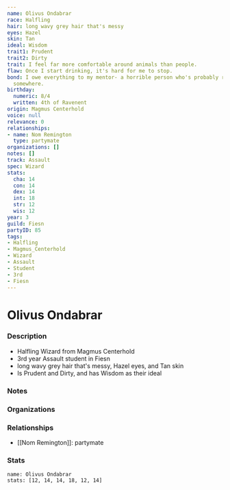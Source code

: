 ```yaml
---
name: Olivus Ondabrar
race: Halfling
hair: long wavy grey hair that's messy
eyes: Hazel
skin: Tan
ideal: Wisdom
trait1: Prudent
trait2: Dirty
trait: I feel far more comfortable around animals than people.
flaw: Once I start drinking, it's hard for me to stop.
bond: I owe everything to my mentor- a horrible person who's probably rotting in jail
  somewhere.
birthday:
  numeric: 8/4
  written: 4th of Ravenent
origin: Magmus Centerhold
voice: null
relevance: 0
relationships:
- name: Nom Remington
  type: partymate
organizations: []
notes: []
track: Assault
spec: Wizard
stats:
  cha: 14
  con: 14
  dex: 14
  int: 18
  str: 12
  wis: 12
year: 3
guild: Fiesn
partyID: 85
tags:
- Halfling
- Magmus_Centerhold
- Wizard
- Assault
- Student
- 3rd
- Fiesn
---
```

# Olivus Ondabrar
### Description
- Halfling Wizard from Magmus Centerhold
- 3rd year Assault student in Fiesn
- long wavy grey hair that's messy, Hazel eyes, and Tan skin
- Is Prudent and Dirty, and has Wisdom as their ideal

### Notes

### Organizations

### Relationships
- [[Nom Remington]]: partymate

### Stats
```statblock
name: Olivus Ondabrar
stats: [12, 14, 14, 18, 12, 14]
```
